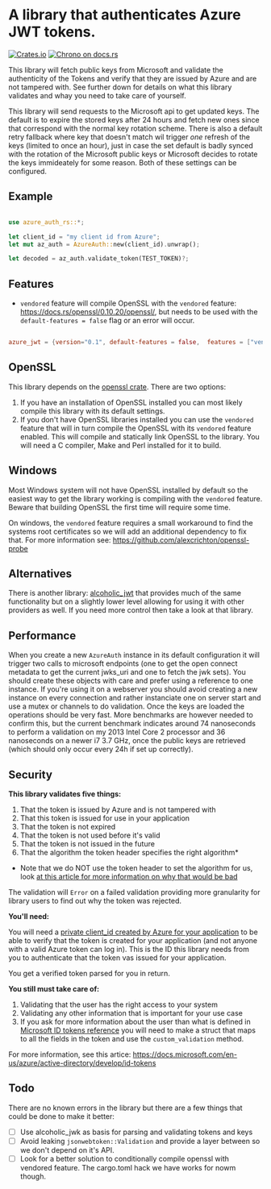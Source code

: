 

# A library that authenticates Azure JWT tokens.

[![Crates.io](https://img.shields.io/crates/v/azure_jwt.svg)](https://crates.io/crates/azure_jwt)
[![Chrono on docs.rs][docsrs-image]][docsrs]

[docsrs-image]: https://docs.rs/azure_jwt/badge.svg
[docsrs]: https://docs.rs/azure_jwt

This library will fetch public keys from Microsoft and validate the authenticity of the Tokens and verify that they
are issued by Azure and are not tampered with. See further down for details on what this library validates and
whay you need to take care of yourself.

This library will send requests to the Microsoft api to get updated keys. The default is to expire the stored keys after
24 hours and fetch new ones since that correspond with the normal key rotation scheme. There is also a default retry fallback 
where key that doesn't match wil trigger _one_ refresh of the keys (limited to once an hour), just in case the set default is 
badly synced with the rotation of the Microsoft public keys or Microsoft decides to rotate the keys immideately for some reason. 
Both of these settings can be configured.

## Example

```rust

use azure_auth_rs::*;

let client_id = "my client id from Azure";
let mut az_auth = AzureAuth::new(client_id).unwrap();

let decoded = az_auth.validate_token(TEST_TOKEN)?;

```

## Features
- `vendored` feature will compile OpenSSL with the `vendored` feature: https://docs.rs/openssl/0.10.20/openssl/, but needs to
be used with the `default-features = false` flag or an error will occur.

```toml

azure_jwt = {version="0.1", default-features = false,  features = ["vendored"]}

```

## OpenSSL

This library depends on the [openssl crate](https://docs.rs/openssl/0.10.20/openssl/).
There are two options:
1. If you have an installation of OpenSSL installed you can most likely compile this library with
its default settings.
2. If you don't have OpenSSL libraries installed you can use the `vendored` feature that will in turn
compile the OpenSSL with its `vendored` feature enabled. This will compile and statically link 
OpenSSL to the library. You will need a C compiler, Make and Perl installed for it to build.


## Windows
Most Windows system will not have OpenSSL installed by default so the easiest way to get the library working is compiling with
the `vendored` feature. Beware that building OpenSSL the first time will require some time.

On windows, the `vendored` feature requires a small workaround to find the systems root certificates
so we will add an additional dependency to fix that. For more information see: https://github.com/alexcrichton/openssl-probe 

## Alternatives

There is another library: [alcoholic_jwt](https://github.com/tazjin/alcoholic_jwt) that provides
much of the same functionality but on a slightly lower level allowing for using it with other providers
as well. If you need more control then take a look at that library.

## Performance

When you create a new `AzureAuth` instance in its default configuration it will trigger two calls
to microsoft endpoints (one to get the open connect metadata to get the current jwks_uri and one to 
fetch the jwk sets). You should create these objects with care and prefer using a reference to one
instance. If you're using it on a webserver you should avoid creating a new instance on every connection
and rather instanciate one on server start and use a mutex or channels to do validation. Once the keys 
are loaded the operations should be very fast. More benchmarks are however needed to confirm this, but 
the current benchmark indicates around 74 nanoseconds to perform a validation on my 2013 Intel Core 2 
processor and 36 nanoseconds on a newer i7 3.7 GHz, once the public keys are retrieved (which should only occur every 24h 
if set up correctly).

## Security

**This library validates five things:**
1. That the token is issued by Azure and is not tampered with
2. That this token is issued for use in your application
3. That the token is not expired
4. That the token is not used before it's valid
5. That the token is not issued in the future
6. That the algorithm the token header specifies the right algorithm*

* Note that we do NOT use the token header to set the algorithm for us, look [at this article for more information on why that would be bad](https://auth0.com/blog/critical-vulnerabilities-in-json-web-token-libraries/)

The validation will `Error` on a failed validation providing more granularity for library users to find out why the token
was rejected.

**You'll need:**

You will need a [private client_id created by Azure for your application][link2] to be able to verify that
the token is created for your application (and not anyone with a valid Azure token can log in). This is the ID this library
needs from you to authenticate that the token vas issued for your application.

You get a verified token parsed for you in return.

**You still must take care of:**

1. Validating that the user has the right access to your system 
2. Validating any other information that is important for your use case
3. If you ask for more information about the user than what is defined in [Microsoft ID tokens reference][link1] you will need
to make a struct that maps to all the fields in the token and use the `custom_validation` method.

For more information, see this artice: https://docs.microsoft.com/en-us/azure/active-directory/develop/id-tokens

## Todo
There are no known errors in the library but there are a few things that could be done to make it better:

- [ ] Use alcoholic_jwk as basis for parsing and validating tokens and keys
- [ ] Avoid leaking `jsonwebtoken::Validation` and provide a layer between so we don't depend on it's API.
- [ ] Look for a better solution to conditionally compile openssl with vendored feature. The cargo.toml hack we have works for nowm though.

[link1]: https://docs.microsoft.com/en-us/azure/active-directory/develop/id-tokens
[link2]: https://docs.microsoft.com/en-us/azure/active-directory/develop/howto-create-service-principal-portal